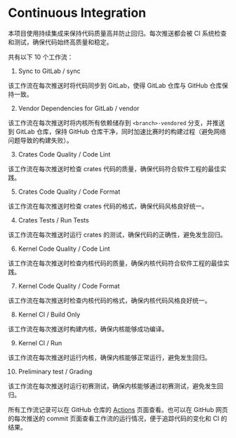 # Continuous Integration

本项目使用持续集成来保持代码质量高并防止回归。每次推送都会被 CI 系统检查和测试，确保代码始终高质量和稳定。

共有以下 10 个工作流：

1. Sync to GitLab / sync

该工作流在每次推送时将代码同步到 GitLab，使得 GitLab 仓库与 GitHub 仓库保持一致。

2. Vendor Dependencies for GitLab / vendor

该工作流在每次推送时将内核所有依赖储存到 `<branch>-vendored` 分支，并推送到 GitLab 仓库，保持 GitHub 仓库干净，同时加速比赛时的构建过程（避免网络问题导致的构建失败）。

3. Crates Code Quality / Code Lint

该工作流在每次推送时检查 crates 代码的质量，确保代码符合软件工程的最佳实践。

5. Crates Code Quality / Code Format

该工作流在每次推送时检查 crates 代码的格式，确保代码风格良好统一。

4. Crates Tests / Run Tests

该工作流在每次推送时运行 crates 的测试，确保代码的正确性，避免发生回归。

6. Kernel Code Quality / Code Lint

该工作流在每次推送时检查内核代码的质量，确保内核代码符合软件工程的最佳实践。

7. Kernel Code Quality / Code Format

该工作流在每次推送时检查内核代码的格式，确保内核代码风格良好统一。

8. Kernel CI / Build Only

该工作流在每次推送时构建内核，确保内核能够成功编译。

9. Kernel CI / Run

该工作流在每次推送时运行内核，确保内核能够正常运行，避免发生回归。

10. Preliminary test / Grading

该工作流在每次推送时运行初赛测试，确保内核能够通过初赛测试，避免发生回归。

所有工作流记录可以在 GitHub 仓库的 [Actions](https://github.com/caiyih/bakaos/actions) 页面查看。也可以在 GitHub 网页的每次推送的 commit 页面查看工作流的运行情况，便于追踪代码的变化和 CI 的结果。

